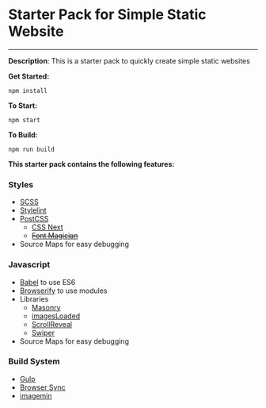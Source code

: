 # Starter Pack for Simple Static Website

---



**Description**: This is a starter pack to quickly create simple static websites

 

**Get Started:** 

`npm install`

**To Start:**

`npm start`

**To Build:**

`npm run build`



**This starter pack contains the following features:**

### Styles

* [SCSS](https://sass-lang.com/)
* [Stylelint](https://github.com/stylelint/stylelint)
* [PostCSS](https://postcss.org/)
  * [CSS Next](http://cssnext.io/)
  * ~~[Font Magician](https://github.com/jonathantneal/postcss-font-magician)~~
* Source Maps for easy debugging



### Javascript

* [Babel](https://babeljs.io/) to use ES6
* [Browserify](http://browserify.org/) to use modules
* Libraries
  * [Masonry](https://masonry.desandro.com/)
  * [imagesLoaded](https://imagesloaded.desandro.com/)
  * [ScrollReveal](https://scrollrevealjs.org/)
  * [Swiper](http://idangero.us/swiper/)
* Source Maps for easy debugging



### Build System

* [Gulp](https://gulpjs.com/)
* [Browser Sync](https://www.browsersync.io/)
* [imagemin](https://github.com/imagemin/imagemin)